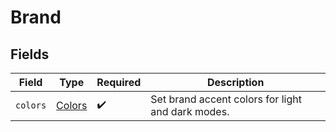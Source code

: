 # Brand


## Fields

| Field                                             | Type                                              | Required                                          | Description                                       |
| ------------------------------------------------- | ------------------------------------------------- | ------------------------------------------------- | ------------------------------------------------- |
| `colors`                                          | [Colors](../../models/components/Colors.md)       | :heavy_check_mark:                                | Set brand accent colors for light and dark modes. |